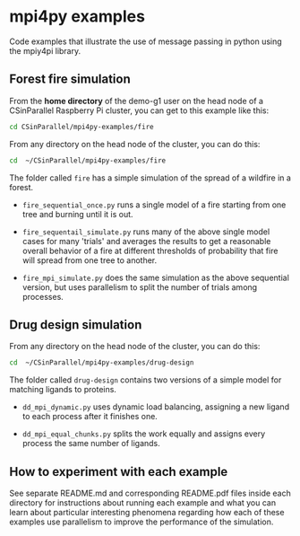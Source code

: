# mpi4py examples

Code examples that illustrate the use of message passing in python using the mpiy4pi library.

## Forest fire simulation

From the **home directory** of the demo-g1 user on the head node of a CSinParallel Raspberry Pi cluster, you can get to this example like this:

```sh
cd CSinParallel/mpi4py-examples/fire
```

From any directory on the head node of the cluster, you can do this:

```sh
cd  ~/CSinParallel/mpi4py-examples/fire
```

The folder called `fire` has a simple simulation of the spread of a wildfire in a forest.

- `fire_sequential_once.py` runs a single model of a fire starting from one tree and burning until it is out.

- `fire_sequentail_simulate.py` runs many of the above single model cases for many 'trials' and averages the results to get a reasonable overall behavior of a fire at different thresholds of probability that fire will spread from one tree to another.

- `fire_mpi_simulate.py` does the same simulation as the above sequential version, but uses parallelism to split the number of trials among processes.

## Drug design simulation

From any directory on the head node of the cluster, you can do this:

```sh
cd  ~/CSinParallel/mpi4py-examples/drug-design
```

The folder called `drug-design` contains two versions of a simple model for matching ligands to proteins.

- `dd_mpi_dynamic.py` uses dynamic load balancing, assigning a new ligand to each process after it finishes one.

- `dd_mpi_equal_chunks.py` splits the work equally and assigns every process the same number of ligands.

## How to experiment with each example

See separate README.md and corresponding README.pdf files inside each directory for instructions about running each example and what you can learn about particular interesting phenomena regarding how each of these examples use parallelism to improve the performance of the simulation.
